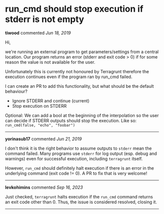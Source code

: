 # run_cmd should stop execution if stderr is not empty

**tiwood** commented *Jun 18, 2019*

Hi,

we're running an external program to get parameters/settings from a central location. Our program returns an error (stderr and exit code > 0) if for some reason the value is not available for the user.

Unfortunately this is currently not honoured by Terragrunt therefore the execution continues even if the program ran by run_cmd failed.

I can create an PR to add this functionality, but what should be the default behaviour?

- Ignore STDERR and continue (current)
- Stop execution on STDERR

Optional: We can add a bool at the beginning of the interpolation so the user can decide if STDERR outputs should stop the execution. Like so: `run_cmd(false, "echo", "foobar")`
<br />
***


**yorinasub17** commented *Jun 21, 2019*

I don't think it is the right behavior to assume outputs to `stderr` mean the command failed. Many programs use `stderr` for log output (esp. debug and warnings) even for successful execution, including `terragrunt` itself.

However, `run_cmd` should definitely halt execution if there is an error in the underlying command (exit code != 0). A PR to fix that is very welcome!
***

**levkohimins** commented *Sep 16, 2023*

Just checked, `terragrunt` halts execution if the `run_cmd` command returns an exit code other than 0.
Thus, the issue is considered resolved, closing it.
***

